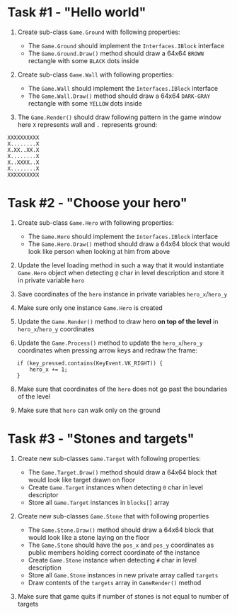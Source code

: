 <h1>Task #1 - "Hello world"</h1>

1. Create sub-class `Game.Ground` with following properties:
    * The `Game.Ground` should implement the `Interfaces.IBlock` interface
    * The `Game.Ground.Draw()` method should draw a 64x64 `BROWN` rectangle with some `BLACK` dots inside

2. Create sub-class `Game.Wall` with following properties:
    * The `Game.Wall` should implement the `Interfaces.IBlock` interface
    * The `Game.Wall.Draw()` method should draw a 64x64 `DARK-GRAY` rectangle with some `YELLOW` dots inside

3. The `Game.Render()` should draw following pattern in the game window here `X` represents wall and `.` represents ground:
```
XXXXXXXXXX
X........X
X.XX..XX.X
X........X
X..XXXX..X
X........X
XXXXXXXXXX
```

<h1>Task #2 - "Choose your hero"</h1>

1. Create sub-class `Game.Hero` with following properties:
    * The `Game.Hero` should implement the `Interfaces.IBlock` interface
    * The `Game.Hero.Draw()` method should draw a 64x64 block that would look like person when looking at him from above

2. Update the level loading method in such a way that it would instantiate `Game.Hero` object when detecting `@` char in level description and store it in private variable `hero`

3. Save coordinates of the `hero` instance in private variables `hero_x`/`hero_y`

4. Make sure only one instance `Game.Hero` is created

5. Update the `Game.Render()` method to draw hero **on top of the level** in `hero_x`/`hero_y` coordinates

6. Update the `Game.Process()` method to update the `hero_x`/`hero_y` coordinates when pressing arrow keys and redraw the frame:
```
   if (key_pressed.contains(KeyEvent.VK_RIGHT)) {
       hero_x += 1;
   }
```

8. Make sure that coordinates of the `hero` does not go past the boundaries of the level

9. Make sure that `hero` can walk only on the ground

<h1>Task #3 - "Stones and targets"</h1>

1. Create new sub-classes `Game.Target` with following properties:
    * The `Game.Target.Draw()` method should draw a 64x64 block that would look like target drawn on floor
    * Create `Game.Target` instances when detecting `0` char in level descriptor
    * Store all `Game.Target` instances in `blocks[]` array

2. Create new sub-classes `Game.Stone` that with following properties
    * The `Game.Stone.Draw()` method should draw a 64x64 block that would look like a stone laying on the floor
    * The `Game.Stone` should have the `pos_x` and `pos_y` coordinates as public members holding correct coordinate of the instance
    * Create `Game.Stone` instance when detecting `#` char in level description
    * Store all `Game.Stone` instances in new private array called `targets`
    * Draw contents of the `targets` array in `GameRender()` method

3. Make sure that game quits if number of stones is not equal to number of targets
